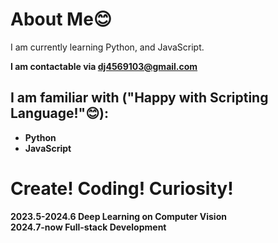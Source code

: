 # About Me😊

I am currently learning Python, and JavaScript.<strong/>

**I am contactable via dj4569103@gmail.com**

## I am familiar with ("Happy with Scripting Language!"😊):
* Python
* JavaScript

# Create! Coding! Curiosity!

2023.5-2024.6 Deep Learning on Computer Vision </br>
2024.7-now Full-stack Development

